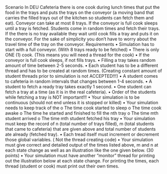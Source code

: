 Scenario
In DEU Cafeteria there is one cook during lunch times that put the food in the trays and puts the trays on the conveyor (a moving band that carries the filled trays out of the kitchen so students can fetch them and eat). Conveyor can take at most 8 trays. If the conveyor is full cook sleeps until a tray is fetched. Students come in random times and fetch their trays. If the there is no tray available they wait until cook fills a tray and puts it on the conveyor. For the sake of simplicity you don’t have to worry about the travel time of the tray on the conveyor.
Requirements
• Simulation has to start with a full conveyor. (With 8 trays ready to be fetched)
• There is only ONE (1) cook. (This means you will need a thread for the cook)
• If the conveyor is full cook sleeps, if not fills trays.
• Filling a tray takes random amount of time between 2-5 seconds.
• Each student has to be a different thread and has to be created at random times. (Creating constant amount of student threads prior to simulation is not ACCEPTED!!!)
• A student comes to cafeteria in random intervals that changes between 1-4 seconds.
• A student to fetch a ready tray takes exactly 1 second.
• One student can fetch a tray at a time (as it is in the real cafeteria).
• Order of the students while fetching a tray is NOT important!!!
• Your simulation is to be continuous (should not end unless it is stopped or killed)
• Your simulation needs to keep track of the
o The time cook started to sleep
o The time cook awake
o The time he started and finished to fill the nth tray o The time mth student arrived
o The time mth student fetched his tray
• Your simulation must keep the record of n (total number of trays filled), m (total students that came to cafeteria) that are given above and total number of students ate already (fetched tray).
• Each tread itself must increment or decrement those global variables. ( Not the thread creating code)
• Your simulation must give correct and detailed output of the times listed above, m and n at each state change as well as an illustration like the one given below. (30 points)
• Your simulation must have another “monitor” thread for printing out the illustration below at each state change. For printing the times, each thread (student or cook) must print out their own times.

